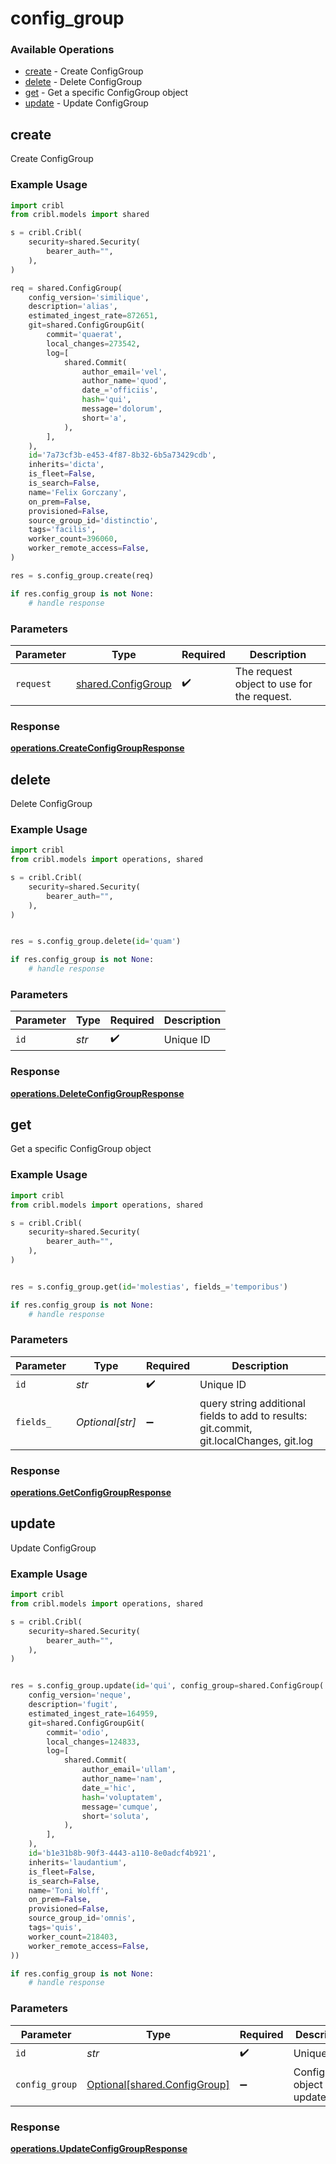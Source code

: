 # config_group

### Available Operations

* [create](#create) - Create ConfigGroup
* [delete](#delete) - Delete ConfigGroup
* [get](#get) - Get a specific ConfigGroup object
* [update](#update) - Update ConfigGroup

## create

Create ConfigGroup

### Example Usage

```python
import cribl
from cribl.models import shared

s = cribl.Cribl(
    security=shared.Security(
        bearer_auth="",
    ),
)

req = shared.ConfigGroup(
    config_version='similique',
    description='alias',
    estimated_ingest_rate=872651,
    git=shared.ConfigGroupGit(
        commit='quaerat',
        local_changes=273542,
        log=[
            shared.Commit(
                author_email='vel',
                author_name='quod',
                date_='officiis',
                hash='qui',
                message='dolorum',
                short='a',
            ),
        ],
    ),
    id='7a73cf3b-e453-4f87-8b32-6b5a73429cdb',
    inherits='dicta',
    is_fleet=False,
    is_search=False,
    name='Felix Gorczany',
    on_prem=False,
    provisioned=False,
    source_group_id='distinctio',
    tags='facilis',
    worker_count=396060,
    worker_remote_access=False,
)

res = s.config_group.create(req)

if res.config_group is not None:
    # handle response
```

### Parameters

| Parameter                                                | Type                                                     | Required                                                 | Description                                              |
| -------------------------------------------------------- | -------------------------------------------------------- | -------------------------------------------------------- | -------------------------------------------------------- |
| `request`                                                | [shared.ConfigGroup](../../models/shared/configgroup.md) | :heavy_check_mark:                                       | The request object to use for the request.               |


### Response

**[operations.CreateConfigGroupResponse](../../models/operations/createconfiggroupresponse.md)**


## delete

Delete ConfigGroup

### Example Usage

```python
import cribl
from cribl.models import operations, shared

s = cribl.Cribl(
    security=shared.Security(
        bearer_auth="",
    ),
)


res = s.config_group.delete(id='quam')

if res.config_group is not None:
    # handle response
```

### Parameters

| Parameter          | Type               | Required           | Description        |
| ------------------ | ------------------ | ------------------ | ------------------ |
| `id`               | *str*              | :heavy_check_mark: | Unique ID          |


### Response

**[operations.DeleteConfigGroupResponse](../../models/operations/deleteconfiggroupresponse.md)**


## get

Get a specific ConfigGroup object

### Example Usage

```python
import cribl
from cribl.models import operations, shared

s = cribl.Cribl(
    security=shared.Security(
        bearer_auth="",
    ),
)


res = s.config_group.get(id='molestias', fields_='temporibus')

if res.config_group is not None:
    # handle response
```

### Parameters

| Parameter                                                                               | Type                                                                                    | Required                                                                                | Description                                                                             |
| --------------------------------------------------------------------------------------- | --------------------------------------------------------------------------------------- | --------------------------------------------------------------------------------------- | --------------------------------------------------------------------------------------- |
| `id`                                                                                    | *str*                                                                                   | :heavy_check_mark:                                                                      | Unique ID                                                                               |
| `fields_`                                                                               | *Optional[str]*                                                                         | :heavy_minus_sign:                                                                      | query string additional fields to add to results: git.commit, git.localChanges, git.log |


### Response

**[operations.GetConfigGroupResponse](../../models/operations/getconfiggroupresponse.md)**


## update

Update ConfigGroup

### Example Usage

```python
import cribl
from cribl.models import operations, shared

s = cribl.Cribl(
    security=shared.Security(
        bearer_auth="",
    ),
)


res = s.config_group.update(id='qui', config_group=shared.ConfigGroup(
    config_version='neque',
    description='fugit',
    estimated_ingest_rate=164959,
    git=shared.ConfigGroupGit(
        commit='odio',
        local_changes=124833,
        log=[
            shared.Commit(
                author_email='ullam',
                author_name='nam',
                date_='hic',
                hash='voluptatem',
                message='cumque',
                short='soluta',
            ),
        ],
    ),
    id='b1e31b8b-90f3-4443-a110-8e0adcf4b921',
    inherits='laudantium',
    is_fleet=False,
    is_search=False,
    name='Toni Wolff',
    on_prem=False,
    provisioned=False,
    source_group_id='omnis',
    tags='quis',
    worker_count=218403,
    worker_remote_access=False,
))

if res.config_group is not None:
    # handle response
```

### Parameters

| Parameter                                                          | Type                                                               | Required                                                           | Description                                                        |
| ------------------------------------------------------------------ | ------------------------------------------------------------------ | ------------------------------------------------------------------ | ------------------------------------------------------------------ |
| `id`                                                               | *str*                                                              | :heavy_check_mark:                                                 | Unique ID                                                          |
| `config_group`                                                     | [Optional[shared.ConfigGroup]](../../models/shared/configgroup.md) | :heavy_minus_sign:                                                 | ConfigGroup object to be updated                                   |


### Response

**[operations.UpdateConfigGroupResponse](../../models/operations/updateconfiggroupresponse.md)**

